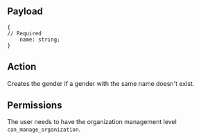 ## Payload
```
{
// Required
    name: string;
}
```

## Action
Creates the gender if a gender with the same name doesn't exist.

## Permissions
The user needs to have the organization management level `can_manage_organization`.
